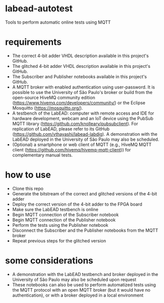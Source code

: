 # labead-autotest
Tools to perform automatic online tests using MQTT

# requirements

- The correct 4-bit adder VHDL description available in this project's GitHub.
- The glitched 4-bit adder VHDL description available in this project's GitHub.
- The Subscriber and Publisher notebooks available in this project's GitHub.
- A MQTT broker with enabled authentication using user-password. It is possible to use the University of São Paulo's broker or build from the open-source HiveMQ community edition (https://www.hivemq.com/developers/community/) or the Eclipse Mosquitto (https://mosquitto.org/).
- A testbench of the LabEAD: computer with remote access and IDE for hardware development, webcam and an IoT device using the PubSub MQTT library (https://github.com/knolleary/pubsubclient). For replication of LabEAD, please refer to its GitHub (https://github.com/vthayashi/labead-labdig). A demonstration with the LabEAD deployed in the University of São Paulo may also be scheduled.
- (Optional) a smartphone or web client of MQTT (e.g., HiveMQ MQTT client (https://github.com/hivemq/hivemq-mqtt-client)) for complementary manual tests.

# how to use

- Clone this repo
- Generate the bitstream of the correct and glitched versions of the 4-bit adder
- Deploy the correct version of the 4-bit adder to the FPGA board
- Make sure the LabEAD testbench is online
- Begin MQTT connection of the Subscriber notebook
- Begin MQTT connection of the Publisher notebook
- Perform the tests using the Publisher notebook
- Disconnect the Subscriber and the Publisher notebooks from the MQTT broker
- Repeat previous steps for the glitched version

# some considerations

- A demonstration with the LabEAD testbench and broker deployed in the University of São Paulo may also be scheduled upon request
- These notebooks can also be used to perform automatized tests using the MQTT protocol with an open MQTT broker (but it would have no authentication), or with a broker deployed in a local environment 
